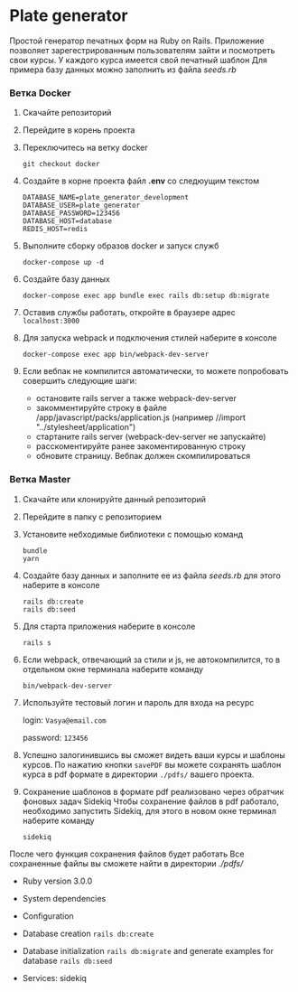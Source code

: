 # Plate generator

Простой генератор печатных форм на Ruby on Rails.
Приложение позволяет зарегестрированным пользователям зайти и посмотреть свои курсы.
У каждого курса имеется свой печатный шаблон
Для примера базу данных можно заполнить из файла *seeds.rb*

### Ветка Docker
1. Скачайте репозиторий
1. Перейдите в корень проекта
1. Переключитесь на ветку docker
    ```
    git checkout docker
    ```
1. Создайте в корне проекта файл  **.env**  со следюущим текстом
    ```
    DATABASE_NAME=plate_generator_development
    DATABASE_USER=plate_generator
    DATABASE_PASSWORD=123456
    DATABASE_HOST=database
    REDIS_HOST=redis

    ```
1. Выполните сборку образов docker и запуск служб
    ```
    docker-compose up -d
    ```
1.  Создайте базу данных
    ```
    docker-compose exec app bundle exec rails db:setup db:migrate
    ```
1. Оставив службы работать, откройте в браузере адрес `localhost:3000`

1. Для запуска webpack и подключения стилей наберите в консоле
    ```
    docker-compose exec app bin/webpack-dev-server
    ```
1. Если вебпак не компилится автоматически, то можете попробовать совершить следующие шаги:
    - остановите rails server a также webpack-dev-server
    - закомментируйте строку в файле /app/javascript/packs/application.js (например //import "../stylesheet/application")
    - стартаните rails server (webpack-dev-server не запускайте)
    - расскоментируйте ранее закоментированную строку
    - обновите страницу. Вебпак должен скомпилироваться
 
### Ветка Master

1. Скачайте или клонируйте данный репозиторий
1. Перейдите в папку с репозиторием
1. Установите небходимые библиотеки с помощью команд
    ```
    bundle
    yarn
    ```
1. Создайте базу данных и заполните ее из файла *seeds.rb* для этого наберите в консоле
    ```
    rails db:create
    rails db:seed
    ```
1. Для старта приложения наберите в консоле
    ```
    rails s
    ```
1. Если webpack, отвечающий за стили и js, не автокомпилится, то в отдельном окне терминала наберите команду
    ```
    bin/webpack-dev-server
    ```
1. Используйте тестовый логин и пароль для входа на ресурс

    login: `Vasya@email.com`

    password: `123456`

1. Успешно залогинившись вы сможет видеть ваши курсы и шаблоны курсов. По нажатию кнопки `savePDF` вы можете сохранять шаблон курса в pdf формате в директории `./pdfs/` вашего проекта.

1. Сохранение шаблонов в формате pdf реализовано через обратчик фоновых задач Sidekiq
Чтобы сохранение файлов в pdf работало, необходимо запустить Sidekiq, для этого в новом окне терминал наберите команду
    ```
    sidekiq
    ```
После чего функция сохранения файлов будет работать
Все сохраненные файлы вы сможете найти в директории *./pdfs/*


* Ruby version 3.0.0

* System dependencies

* Configuration

* Database creation `rails db:create`

* Database initialization `rails db:migrate` and generate examples for database `rails db:seed`

* Services: sidekiq
